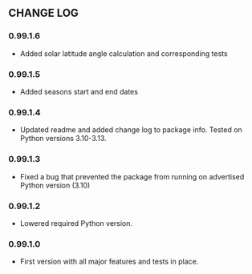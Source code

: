 ## CHANGE LOG

### 0.99.1.6
- Added solar latitude angle calculation and corresponding tests

### 0.99.1.5
- Added seasons start and end dates

### 0.99.1.4
- Updated readme and added change log to package info. Tested on Python versions 3.10-3.13.

### 0.99.1.3
- Fixed a bug that prevented the package from running on advertised Python version (3.10)

### 0.99.1.2
- Lowered required Python version.

### 0.99.1.0
- First version with all major features and tests in place.